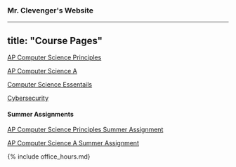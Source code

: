 ### Mr. Clevenger's Website  

---
title: "Course Pages"
--- 
[AP Computer Science Principles](https://bshs-clevenger.github.io/ap-csp)  

[AP Computer Science A](https://bshs-clevenger.github.io/ap-cs-a)  

[Computer Science Essentails](https://bshs-clevenger.github.io/cse)

[Cybersecurity](https://bshs-clevenger.github.io/cyber)

#### Summer Assignments  
[AP Computer Science Principles Summer Assignment](https://bshs-clevenger.github.io/ap-csp-summer)  

[AP Computer Science A Summer Assignment](https://bshs-clevenger.github.io/ap-cs-a-summer)


{% include office_hours.md}